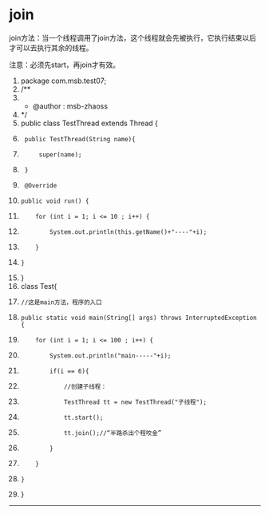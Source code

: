 ﻿
# join

join方法：当一个线程调用了join方法，这个线程就会先被执行，它执行结束以后才可以去执行其余的线程。 

注意：必须先start，再join才有效。 







1.  package com.msb.test07;
2.  /**
3.   * @author : msb-zhaoss
4.   */
5.  public class TestThread extends Thread {
6.      public TestThread(String name){
7.          super(name);
8.      }
9.      @Override
10.     public void run() {
11.         for (int i = 1; i <= 10 ; i++) {
12.             System.out.println(this.getName()+"----"+i);
13.         }
14.     }
15. }
16. class Test{
17.     //这是main方法，程序的入口
18.     public static void main(String[] args) throws InterruptedException {
19.         for (int i = 1; i <= 100 ; i++) {
20.             System.out.println("main-----"+i);
21.             if(i == 6){
22.                 //创建子线程：
23.                 TestThread tt = new TestThread("子线程");
24.                 tt.start();
25.                 tt.join();//“半路杀出个程咬金”
26.             }
27.         }
28.     }
29. }

 






------------------------------------------------------------

